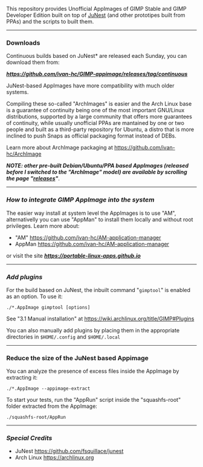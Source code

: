 This repository provides Unofficial AppImages of GIMP Stable and GIMP Developer Edition built on top of [JuNest](https://github.com/fsquillace/junest) (and other prototipes built from PPAs) and the scripts to built them.

-------------------------
### Downloads
Continuous builds based on JuNest* are released each Sunday, you can download them from:

***https://github.com/ivan-hc/GIMP-appimage/releases/tag/continuous*** 

JuNest-based AppImages have more compatibility with much older systems. 

Compiling these so-called "ArchImages" is easier and the Arch Linux base is a guarantee of continuity being one of the most important GNU/Linux distributions, supported by a large community that offers more guarantees of continuity, while usually unofficial PPAs are mantained by one or two people and built as a third-party repository for Ubuntu, a distro that is more inclined to push Snaps as official packaging format instead of DEBs.

Learn more about ArchImage packaging at https://github.com/ivan-hc/ArchImage

*****NOTE**: other pre-built Debian/Ubuntu/PPA based AppImages (released before I switched to the "ArchImage" model) are available by scrolling the page "[releases](https://github.com/ivan-hc/GIMP-appimage/releases)"***.

-------------------------
### *How to integrate GIMP AppImage into the system*
The easier way install at system level the AppImages is to use "AM", alternativelly you can use "AppMan" to install them locally and without root privileges. Learn more about:
- "AM" https://github.com/ivan-hc/AM-application-manager
- AppMan https://github.com/ivan-hc/AM-application-manager

or visit the site ***https://portable-linux-apps.github.io***

-------------------------
### *Add plugins*
For the build based on JuNest, the inbuilt command "`gimptool`" is enabled as an option. To use it:

    ./*.AppImage gimptool [options]
See "3.1 Manual installation" at https://wiki.archlinux.org/title/GIMP#Plugins

You can also manually add plugins by placing them in the appropriate directories in `$HOME/.config` and `$HOME/.local`

-------------------------
### Reduce the size of the JuNest based Appimage
You can analyze the presence of excess files inside the AppImage by extracting it:

    ./*.AppImage --appimage-extract
To start your tests, run the "AppRun" script inside the "squashfs-root" folder extracted from the AppImage:

    ./squashfs-root/AppRun

-------------------------
### *Special Credits*
- JuNest https://github.com/fsquillace/junest
- Arch Linux https://archlinux.org
